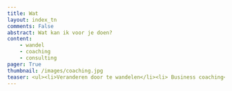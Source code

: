 ```yaml
---
title: Wat
layout: index_tn
comments: False
abstract: Wat kan ik voor je doen?
content:
    - wandel
    - coaching
    - consulting
pager: True
thumbnail: /images/coaching.jpg
teaser: <ul><li>Veranderen door te wandelen</li><li> Business coaching</li><li>Interim management</li></ul>
---
```

